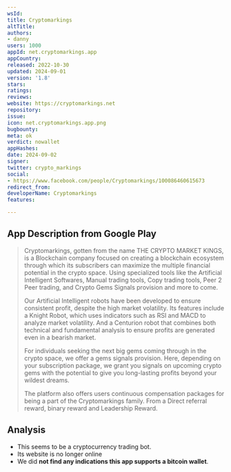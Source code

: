 ```yaml
---
wsId: 
title: Cryptomarkings
altTitle: 
authors:
- danny
users: 1000
appId: net.cryptomarkings.app
appCountry: 
released: 2022-10-30
updated: 2024-09-01
version: '1.8'
stars: 
ratings: 
reviews: 
website: https://cryptomarkings.net
repository: 
issue: 
icon: net.cryptomarkings.app.png
bugbounty: 
meta: ok
verdict: nowallet
appHashes: 
date: 2024-09-02
signer: 
twitter: crypto_markings
social:
- https://www.facebook.com/people/Cryptomarkings/100086460615673
redirect_from: 
developerName: Cryptomarkings
features: 

---
```


## App Description from Google Play

> Cryptomarkings, gotten from the name THE CRYPTO MARKET KINGS, is a Blockchain company focused on creating a blockchain ecosystem through which its subscribers can maximize the multiple financial potential in the crypto space. Using specialized tools like the Artificial Intelligent Softwares, Manual trading tools, Copy trading tools, Peer 2 Peer trading, and Crypto Gems Signals provision and more to come.
> 
> Our Artificial Intelligent robots have been developed to ensure consistent profit, despite the high market volatility. Its features include a Knight Robot, which uses indicators such as RSI and MACD to analyze market volatility. And a Centurion robot that combines both technical and fundamental analysis to ensure profits are generated even in a bearish market.
>
> For individuals seeking the next big gems coming through in the crypto space, we offer a gems signals provision. Here, depending on your subscription package, we grant you signals on upcoming crypto gems with the potential to give you long-lasting profits beyond your wildest dreams.
>
> The platform also offers users continuous compensation packages for being a part of the Cryptomarkings family. From a Direct referral reward, binary reward and Leadership Reward.

## Analysis 

- This seems to be a cryptocurrency trading bot.
- Its website is no longer online
- We did **not find any indications this app supports a bitcoin wallet**.

